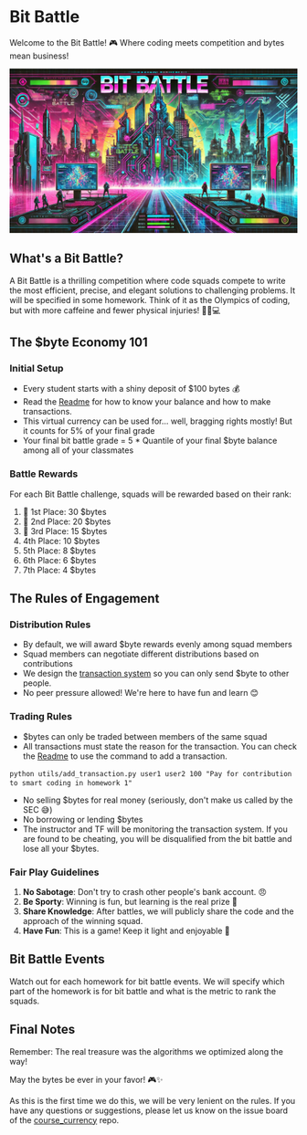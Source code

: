 # Bit Battle

Welcome to the Bit Battle! 🎮 Where coding meets competition and bytes mean business! 

![bit_battle](./syllabus.assets/bitbattle.png)

## What's a Bit Battle? 

A Bit Battle is a thrilling competition where code squads compete to write the most efficient, precise, and elegant solutions to challenging problems. It will be specified in some homework. Think of it as the Olympics of coding, but with more caffeine and fewer physical injuries! 🏃‍♂️💻

## The $byte Economy 101

### Initial Setup
- Every student starts with a shiny deposit of $100 bytes 💰
- Read the [Readme](https://github.com/hsph-bst236/course_currency) for how to know your balance and how to make transactions.
- This virtual currency can be used for... well, bragging rights mostly! But it counts for 5% of your final grade
- Your final bit battle grade = 5 * Quantile of your final $byte balance among all of your classmates

### Battle Rewards
For each Bit Battle challenge, squads will be rewarded based on their rank:
1. 🥇 1st Place: 30 $bytes
2. 🥈 2nd Place: 20 $bytes
3. 🥉 3rd Place: 15 $bytes
4. 4th Place: 10 $bytes
5. 5th Place: 8 $bytes
6. 6th Place: 6 $bytes
7. 7th Place: 4 $bytes



## The Rules of Engagement

### Distribution Rules
- By default, we will award $byte rewards evenly among squad members
- Squad members can negotiate different distributions based on contributions
- We design the [transaction system](https://github.com/hsph-bst236/course_currency) so you can only send $byte to other people.
- No peer pressure allowed! We're here to have fun and learn 😊

### Trading Rules
- $bytes can only be traded between members of the same squad
- All transactions must state the reason for the transaction. You can check the [Readme](https://github.com/hsph-bst236/course_currency) to use the command to add a transaction.

```
python utils/add_transaction.py user1 user2 100 "Pay for contribution to smart coding in homework 1"
```

- No selling $bytes for real money (seriously, don't make us called by the SEC 😅)
- No borrowing or lending $bytes 
- The instructor and TF will be monitoring the transaction system. If you are found to be cheating, you will be disqualified from the bit battle and lose all your $bytes.

### Fair Play Guidelines
1. **No Sabotage**: Don't try to crash other people's bank account. 😠
2. **Be Sporty**: Winning is fun, but learning is the real prize 🌟
3. **Share Knowledge**: After battles, we will publicly share the code and the approach of the winning squad.
4. **Have Fun**: This is a game! Keep it light and enjoyable 🎉


## Bit Battle Events

Watch out for each homework for bit battle events. We will specify which part of the homework is for bit battle and what is the metric to rank the squads.


## Final Notes

Remember: The real treasure was the algorithms we optimized along the way! 

May the bytes be ever in your favor! 🎮✨

As this is the first time we do this, we will be very lenient on the rules. If you have any questions or suggestions, please let us know on the issue board of the [course_currency](https://github.com/hsph-bst236/course_currency) repo.

